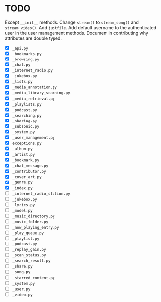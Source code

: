 # TODO

Except `__init__` methods.
Change `stream()` to `stream_song()` and `stream_video()`.
Add `justfile`.
Add default username to the authenticated user in the user management methods.
Document in contributing why attributes are double typed.

- [x] `_api.py`
- [x] `_bookmarks.py`
- [x] `_browsing.py`
- [x] `_chat.py`
- [x] `_internet_radio.py`
- [x] `_jukebox.py`
- [x] `_lists.py`
- [x] `_media_annotation.py`
- [x] `_media_library_scanning.py`
- [x] `_media_retrieval.py`
- [x] `_playlists.py`
- [x] `_podcast.py`
- [x] `_searching.py`
- [x] `_sharing.py`
- [x] `_subsonic.py`
- [x] `_system.py`
- [x] `_user_management.py`
- [x] `exceptions.py`
- [x] `_album.py`
- [x] `_artist.py`
- [x] `_bookmark.py`
- [x] `_chat_message.py`
- [x] `_contributor.py`
- [x] `_cover_art.py`
- [x] `_genre.py`
- [x] `_index.py`
- [ ] `_internet_radio_station.py`
- [ ] `_jukebox.py`
- [ ] `_lyrics.py`
- [ ] `_model.py`
- [ ] `_music_directory.py`
- [ ] `_music_folder.py`
- [ ] `_now_playing_entry.py`
- [ ] `_play_queue.py`
- [ ] `_playlist.py`
- [ ] `_podcast.py`
- [ ] `_replay_gain.py`
- [ ] `_scan_status.py`
- [ ] `_search_result.py`
- [ ] `_share.py`
- [ ] `_song.py`
- [ ] `_starred_content.py`
- [ ] `_system.py`
- [ ] `_user.py`
- [ ] `_video.py`
